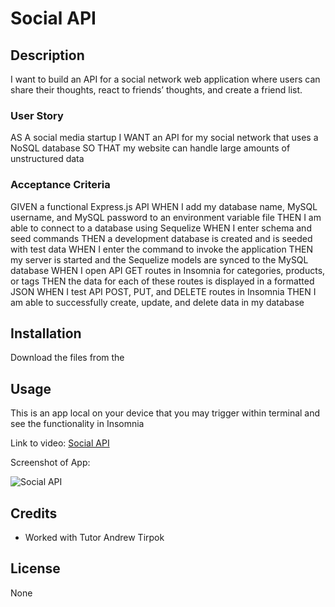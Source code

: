 # Social API

## Description

I want to build an API for a social network web application where users can share their thoughts, react to friends’ thoughts, and create a friend list.

### User Story

AS A social media startup
I WANT an API for my social network that uses a NoSQL database
SO THAT my website can handle large amounts of unstructured data

### Acceptance Criteria

GIVEN a functional Express.js API
WHEN I add my database name, MySQL username, and MySQL password to an environment variable file
THEN I am able to connect to a database using Sequelize
WHEN I enter schema and seed commands
THEN a development database is created and is seeded with test data
WHEN I enter the command to invoke the application
THEN my server is started and the Sequelize models are synced to the MySQL database
WHEN I open API GET routes in Insomnia for categories, products, or tags
THEN the data for each of these routes is displayed in a formatted JSON
WHEN I test API POST, PUT, and DELETE routes in Insomnia
THEN I am able to successfully create, update, and delete data in my database

## Installation

Download the files from the 

## Usage

This is an app local on your device that you may trigger within terminal and see the functionality in Insomnia

Link to video: [Social API](https://drive.google.com/file/d/1WF-4R0RiJvwtGvbSeG6mN6JMPFBnzQmX/view)

Screenshot of App: 

![Social API](/ecommerce-cap.png "Social API")

## Credits

* Worked with Tutor Andrew Tirpok

## License

None
